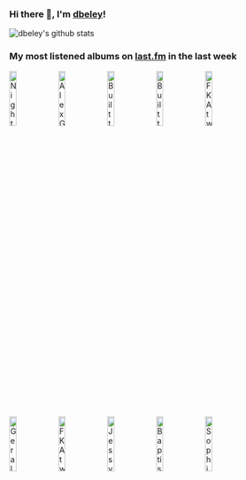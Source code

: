 ### Hi there 👋, I'm [dbeley](https://dbeley.ovh/en)!

![dbeley's github stats](https://github-readme-stats.vercel.app/api?username=dbeley)

### My most listened albums on [last.fm](https://www.last.fm/user/d_beley) in the last week

[<img src='https://lastfm.freetls.fastly.net/i/u/300x300/3c21500f663448861944d23279228a8f.jpg' width='16%' height='16%' alt='Nightwish - Century Child'>](https://www.last.fm/music/nightwish/century%2bchild)&nbsp;
[<img src='https://lastfm.freetls.fastly.net/i/u/300x300/aae5d6e8190f62aeb6482c6f01798996.jpg' width='16%' height='16%' alt='Alex G - God Save the Animals'>](https://www.last.fm/music/alex%2bg/god%2bsave%2bthe%2banimals)&nbsp;
[<img src='https://lastfm.freetls.fastly.net/i/u/300x300/e729c23cdfc6cce2ea004e7fba1087bd.jpg' width='16%' height='16%' alt='Built to Spill - Perfect From Now On'>](https://www.last.fm/music/built%2bto%2bspill/perfect%2bfrom%2bnow%2bon)&nbsp;
[<img src='https://lastfm.freetls.fastly.net/i/u/300x300/3704335430eb8f80ea4e14f7e52e68a4.jpg' width='16%' height='16%' alt='Built to Spill - Ancient Melodies of the Future'>](https://www.last.fm/music/built%2bto%2bspill/ancient%2bmelodies%2bof%2bthe%2bfuture)&nbsp;
[<img src='https://lastfm.freetls.fastly.net/i/u/300x300/38d948783315f9d1b34d182944213ce3.jpg' width='16%' height='16%' alt='FKA twigs - MAGDALENE'>](https://www.last.fm/music/fka%2btwigs/magdalene)&nbsp;
<br>
[<img src='https://lastfm.freetls.fastly.net/i/u/300x300/caf62201dea2267bdc30571ebbc07a25.jpg' width='16%' height='16%' alt='Gerald Clayton - Bells on Sand'>](https://www.last.fm/music/gerald%2bclayton/bells%2bon%2bsand)&nbsp;
[<img src='https://lastfm.freetls.fastly.net/i/u/300x300/f7c5f945953e4723c7e022765d1f7a02.png' width='16%' height='16%' alt='FKA twigs - LP1'>](https://www.last.fm/music/fka%2btwigs/lp1)&nbsp;
[<img src='https://lastfm.freetls.fastly.net/i/u/300x300/d99cc5daafceea841ef62f76a6668228.png' width='16%' height='16%' alt='Jessy Lanza - Oh No'>](https://www.last.fm/music/jessy%2blanza/oh%2bno)&nbsp;
[<img src='https://lastfm.freetls.fastly.net/i/u/300x300/93c8af4a7de0435b9087de481214f002.jpg' width='16%' height='16%' alt='Baptiste Trotignon - Share'>](https://www.last.fm/music/baptiste%2btrotignon/share)&nbsp;
[<img src='https://lastfm.freetls.fastly.net/i/u/300x300/564d9bea5bb533071e757d0b116af2f6.png' width='16%' height='16%' alt='Sophie - PRODUCT'>](https://www.last.fm/music/sophie/product)&nbsp;
<br>
